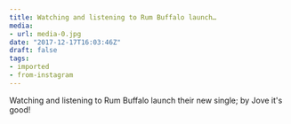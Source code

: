 ```yaml
---
title: Watching and listening to Rum Buffalo launch…
media:
- url: media-0.jpg
date: "2017-12-17T16:03:46Z"
draft: false
tags:
- imported
- from-instagram
---
```

Watching and listening to Rum Buffalo launch their new single; by Jove it's good!
